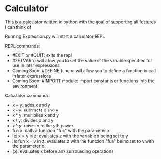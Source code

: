 # Calculator
This is a calculator written in python with the goal of supporting all features I can think of

Running Expression.py will start a calculator REPL

REPL commands:
<ul>
<li>#EXIT or #QUIT: exits the repl</li>
<li>#SETVAR x: will allow you to set the value of the variable specified for use in later expressions</li>
<li>Coming Soon: #DEFINE func x: will allow you to define a function to call in later expressions</li>
<li>Coming Soon: #IMPORT module: import constants or functions into the environment</li>
</ul>

Calculator commands:
<ul>
<li>x + y: adds x and y</li>
<li>x - y: subtracts x and y</li>
<li>x * y: multiplies x and y</li>
<li>x / y: divides x and y</li>
<li>x ^ y: raises x to the yth power</li>
<li>fun x: calls a function "fun" with the parameter x</li>
<li>let x = y in z: evaluates z with the variable x being set to y</li>
<li>let fun x = y in z: evaulates z with the function "fun" being set to y with the parameter x</li>
<li>(x): evaluates x before any surrounding operations</li>
</ul>
